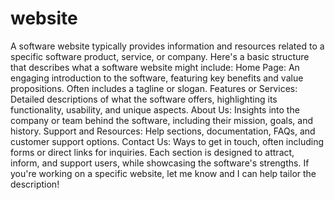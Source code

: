 # website
A software website typically provides information and resources related to a specific software product, service, or company. Here's a basic structure that describes what a software website might include:
Home Page: An engaging introduction to the software, featuring key benefits and value propositions. Often includes a tagline or slogan.
Features or Services: Detailed descriptions of what the software offers, highlighting its functionality, usability, and unique aspects.
About Us: Insights into the company or team behind the software, including their mission, goals, and history.
Support and Resources: Help sections, documentation, FAQs, and customer support options.
Contact Us: Ways to get in touch, often including forms or direct links for inquiries.
Each section is designed to attract, inform, and support users, while showcasing the software's strengths. If you're working on a specific website, let me know and I can help tailor the description!
